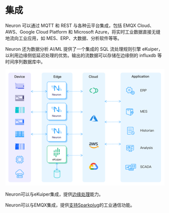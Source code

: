# 集成

Neuron 可以通过 MQTT 和 REST 与各种云平台集成，包括 EMQX Cloud、AWS、Google Cloud Platform 和 Microsoft Azure，将实时工业数据直接无缝地流向工业应用，如 MES、ERP、大数据、分析软件等等。

Neuron 还为数据分析 AI/ML 提供了一个集成的 SQL 流处理规则引擎 eKuiper，以利用边缘侧低延迟处理的优势。输出的流数据可以存储在边缘侧的 influxdb 等时间序列数据库中。

![integrations](./assets/integration.png)

Neuron可以与eKuiper集成，提供[边缘处理](./ekuiper/ekuiper.md)能力。

Neuron可以与EMQX集成，提供[支持Sparkplug](./sparkplug/sparkplug.md)的工业通信功能。
